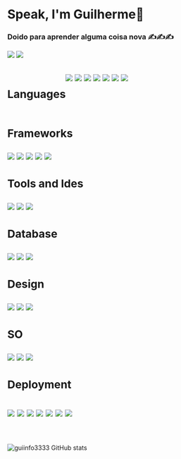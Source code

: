 <h1>Speak, I'm Guilherme👋️</h1>

<h3>Doido para aprender alguma coisa nova ✍️✍️✍️</h3>

<a href="https://www.linkedin.com/in/ant%C3%B4nio-guilherme-1b0244191/"><img src="https://img.shields.io/badge/Ant%C3%B4nio%20Guilherme%20-%230A66C2?logo=Linkedin&style=flat-square" /></a>
<a href="https://mail.google.com/mail/u/0/#inbox?compose=CllgCJNsvPhFcFdSjHMWNgSZqZhsgTKNLfMvMQsdpZlBJwdLNMjVgdShDRmWTrJqFpdbDdzWPmL"><img src="https://img.shields.io/badge/antonioguilhermeinfo@gmail.com-%23EA4335?logo=Gmail&style=flat-square&logoColor=white" /></a>

<h2>
<div id="techs">
    <div style="display:flex">
        <H3> Languages </H3>
        <div>
           <img src="https://img.shields.io/badge/GOLAND%20-%23E34F26?logo=goland&style=for-the-badge&logoColor=white">
           <img src="https://img.shields.io/badge/JavaScript-%23F7DF1E?logo=JavaScript&style=for-the-badge&logoColor=gray">
           <img src="https://img.shields.io/badge/TypeScript-%233178C6?logo=TypeScript&style=for-the-badge&logoColor=white">
           <img src="https://img.shields.io/badge/RUBY%205-%23F7DF1E?logo=ruby&style=for-the-badge&logoColor=white">
           <img src="https://img.shields.io/badge/PYTHON%203-%23E34F26?logo=python&style=for-the-badge&logoColor=white">
           <img src="https://img.shields.io/badge/DART%203-%23F7DF1E?logo=dart&style=for-the-badge&logoColor=white">
           <img src="https://img.shields.io/badge/SHELL%20SCRIPT%20-%23E34F26?logo=powershell&style=for-the-badge&logoColor=white">
        </div>
    </div>
     <H3> Frameworks </H3>
     <div>
        <img src="https://img.shields.io/badge/ReactJS-%2361DAFB?logo=React&style=for-the-badge&logoColor=black">
        <img src="https://img.shields.io/badge/NodeJS-%23339933?logo=Node.js&style=for-the-badge&logoColor=white">
        <img src="https://img.shields.io/badge/Flutter-%FFFFFF?logo=Flutter&style=for-the-badge&logoColor=white">
        <img src="https://img.shields.io/badge/RAILS%203-%23F7DF1E?logo=rubyonrails&style=for-the-badge&logoColor=white">
        <img src="https://img.shields.io/badge/VUE%203%20%20-%23E34F26?logo=vuedotjs&style=for-the-badge&logoColor=white"> 
     </div>
     <H3> Tools and Ides </H3>
     <div>
       <img src="https://img.shields.io/badge/Vscode-%23007ACC?logo=VisualStudioCode&style=for-the-badge&logoColor=white">
       <img src="https://img.shields.io/badge/Insomnia-%235849BE?logo=Insomnia&style=for-the-badge&logoColor=white">
       <img src="https://img.shields.io/badge/POSTMAN%20%20%20-%23E34F26?logo=postman&style=for-the-badge&logoColor=white">
     </div>
      <H3> Database </H3>
     <div>
       <img src="https://img.shields.io/badge/POSTGRES%20%20%20-%23007ACC?logo=postgresql&style=for-the-badge&logoColor=white">
       <img src="https://img.shields.io/badge/MYSQL%20%20%20-%23F7DF1E?logo=mysql&style=for-the-badge&logoColor=white">
       <img src="https://img.shields.io/badge/SQLITE%20%20%20-%23E34F26?logo=sqlite&style=for-the-badge&logoColor=white">
     </div>
     <H3> Design </H3>
     <div>
       <img src="https://img.shields.io/badge/FIGMA%203-%23E34F26?logo=figma&style=for-the-badge&logoColor=white">
       <img src="https://img.shields.io/badge/PHOTOSHOP%203-%23007ACC?logo=adobephotoshop&style=for-the-badge&logoColor=white">
       <img src="https://img.shields.io/badge/ILUSTRATOR%203-%23E34F26?logo=adobeillustrator&style=for-the-badge&logoColor=white">
     </div>
      <H3> SO </H3>
     <div>
       <img src="https://img.shields.io/badge/Linux-%23FCC624?logo=Linux&style=for-the-badge&logoColor=black">
       <img src="https://img.shields.io/badge/MAC%20OS%20-%23E34F26?logo=macos&style=for-the-badge&logoColor=white">
       <img src="https://img.shields.io/badge/WINDOWS%20OS%20-%23007ACC?logo=windows&style=for-the-badge&logoColor=white">       
     </div>
    <H3> Deployment <H3>
       <img src="https://img.shields.io/badge/AWS%20%20%20-%23E34F26?logo=amazonaws&style=for-the-badge&logoColor=white">
       <img src="https://img.shields.io/badge/HEROKU%20%20%20-%23007ACC?logo=heroku&style=for-the-badge&logoColor=white">
       <img src="https://img.shields.io/badge/DOCKER%20%20%20-%23E34F26?logo=docker&style=for-the-badge&logoColor=white">
       <img src="https://img.shields.io/badge/KUBERNETS%20%20%20-%23007ACC?logo=kubernetes&style=for-the-badge&logoColor=white">
       <img src="https://img.shields.io/badge/NGINX%20%20%20-%23E34F26?logo=nginx&style=for-the-badge&logoColor=white">  
       <img src="https://img.shields.io/badge/APPLE%20STORE%20-%23007ACC?logo=apple&style=for-the-badge&logoColor=white">
       <img src="https://img.shields.io/badge/GOOGLE%20PLAY%20-%23E34F26?logo=googleplay&style=for-the-badge&logoColor=white">         
</div>
</h2><br>

![guiinfo3333 GitHub stats](https://github-readme-stats.vercel.app/api?username=guiinfo3333&show_icons=true&theme=dark)
